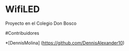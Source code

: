 # WifiLED
Proyecto en el Colegio Don Bosco

#Contribuidores 

*[DennisMolina] (https://github.com/DennisAlexander10)
